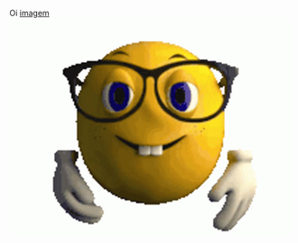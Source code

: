 Oi [imagem](https://github.com/TheDudeThatCode/TheDudeThatCode/blob/master/Assets/Mario_Hello_Big.gif?raw=true)
![imagem](https://github.com/OmenSapienS/OmenSapienS/blob/main/nerd-emoji.gif?raw=true)


<!--
**OmenSapienS/OmenSapienS** is a ✨ _special_ ✨ repository because its `README.md` (this file) appears on your GitHub profile.

Here are some ideas to get you started:

- 🔭 I’m currently working on ...
- 🌱 I’m currently learning ...
- 👯 I’m looking to collaborate on ...
- 🤔 I’m looking for help with ...
- 💬 Ask me about ...
- 📫 How to reach me: ...
- 😄 Pronouns: ...
- ⚡ Fun fact: ...

![imagem](https://github.com/OmenSapienS/OmenSapienS/blob/main/nerd-emoji.gif?raw=true)
